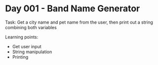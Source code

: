 # Day 001 - Band Name Generator

Task: Get a city name and pet name from the user, then print out a string combining both variables

Learning points:
- Get user input
- String manipulation
- Printing